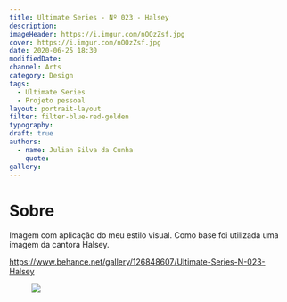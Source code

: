 ```yaml
---
title: Ultimate Series - Nº 023 - Halsey
description:
imageHeader: https://i.imgur.com/nOOzZsf.jpg
cover: https://i.imgur.com/nOOzZsf.jpg
date: 2020-06-25 18:30
modifiedDate:
channel: Arts
category: Design
tags:
  - Ultimate Series
  - Projeto pessoal
layout: portrait-layout
filter: filter-blue-red-golden
typography:
draft: true
authors:
  - name: Julian Silva da Cunha
    quote:
gallery:
---
```


# Sobre

Imagem com aplicação do meu estilo visual. Como base foi utilizada uma imagem da cantora Halsey.

https://www.behance.net/gallery/126848607/Ultimate-Series-N-023-Halsey

<figure>
<img src="https://i.imgur.com/nOOzZsf.jpg" className="max-w-none mx-auto block"/>
</figure>
